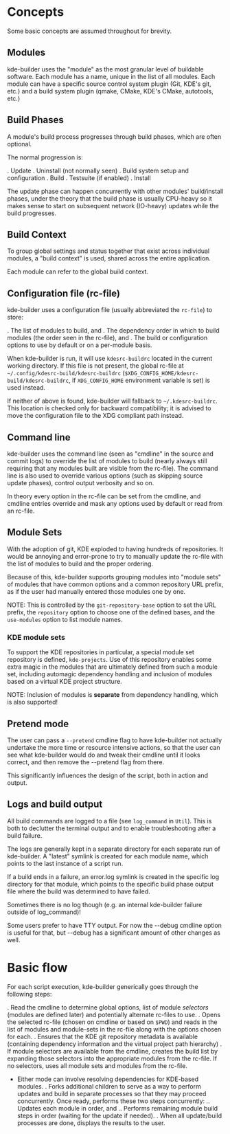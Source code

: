 # Concepts

Some basic concepts are assumed throughout for brevity.

## Modules

kde-builder uses the "module" as the most granular level of buildable
software. Each module has a name, unique in the list of all modules.
Each module can have a specific source control system plugin (Git,
KDE's git, etc.) and a build system plugin (qmake, CMake, KDE's
CMake, autotools, etc.)

## Build Phases

A module's build process progresses through build phases, which are often
optional.

The normal progression is:

. Update
. Uninstall (not normally seen)
. Build system setup and configuration
. Build
. Testsuite (if enabled)
. Install

The update phase can happen concurrently with other modules' build/install
phases, under the theory that the build phase is usually CPU-heavy so it makes
sense to start on subsequent network (IO-heavy) updates while the build
progresses.

## Build Context

To group global settings and status together that exist across individual
modules, a "build context" is used, shared across the entire application.

Each module can refer to the global build context.

## Configuration file (rc-file)

kde-builder uses a configuration file (usually abbreviated the `rc-file`) to
store:

. The list of modules to build, and
. The dependency order in which to build modules (the order seen in the rc-file), and
. The build or configuration options to use by default or on a per-module
basis.

When kde-builder is run, it will use `kdesrc-buildrc` located in the current
working directory. If this file is not present, the global rc-file at
`~/.config/kdesrc-build/kdesrc-buildrc`
(`$XDG_CONFIG_HOME/kdesrc-build/kdesrc-buildrc`, if `XDG_CONFIG_HOME`
environment variable is set) is used instead.

If neither of above is found, kde-builder will fallback to `~/.kdesrc-buildrc`.
This location is checked only for backward compatibility; it is advised to move
the configuration file to the XDG compliant path instead.

## Command line

kde-builder uses the command line (seen as "cmdline" in the source and commit
logs) to override the list of modules to build (nearly always still requiring
that any modules built are visible from the rc-file). The command line is also
used to override various options (such as skipping source update phases),
control output verbosity and so on.

In theory every option in the rc-file can be set from the cmdline, and cmdline
entries override and mask any options used by default or read from an rc-file.

## Module Sets

With the adoption of git, KDE exploded to having hundreds of repositories. It
would be annoying and error-prone to try to manually update the rc-file with
the list of modules to build and the proper ordering.

Because of this, kde-builder supports grouping modules into "module sets" of
modules that have common options and a common repository URL prefix, as if the
user had manually entered those modules one by one.

NOTE: This is controlled by the `git-repository-base` option to set the URL
prefix, the `repository` option to choose one of the defined bases, and the
`use-modules` option to list module names.

### KDE module sets

To support the KDE repositories in particular, a special module set repository
is defined, `kde-projects`. Use of this repository enables some extra magic
in the modules that are ultimately defined from such a module set, including
automagic dependency handling and inclusion of modules based on a virtual KDE
project structure.

NOTE: Inclusion of modules is **separate** from dependency handling, which is
also supported!

## Pretend mode

The user can pass a `--pretend` cmdline flag to have kde-builder not
actually undertake the more time or resource intensive actions, so that the
user can see what kde-builder would do and tweak their cmdline until it looks
correct, and then remove the --pretend flag from there.

This significantly influences the design of the script, both in action and
output.

## Logs and build output

All build commands are logged to a file (see `log_command` in `Util`).
This is both to declutter the terminal output and to enable troubleshooting
after a build failure.

The logs are generally kept in a separate directory for each separate run of
kde-builder.  A "latest" symlink is created for each module name, which points
to the last instance of a script run.

If a build ends in a failure, an error.log symlink is created in the specific
log directory for that module, which points to the specific build phase output
file where the build was determined to have failed.

Sometimes there is no log though (e.g. an internal kde-builder failure outside
of log_command)!

Some users prefer to have TTY output. For now the --debug cmdline option is
useful for that, but --debug has a significant amount of other changes as well.

# Basic flow

For each script execution, kde-builder generically goes through the following
steps:

. Read the cmdline to determine global options, list of module *selectors*
(modules are defined later) and potentially alternate rc-files to use.
. Opens the selected rc-file (chosen on cmdline or based on `$PWD`) and reads
in the list of modules and module-sets in the rc-file along with the options
chosen for each.
. Ensures that the KDE git repository metadata is available (containing
dependency information and the virtual project path hierarchy)
. If module selectors are available from the cmdline, creates the build list by
expanding those selectors into the appropriate modules from the rc-file. If no
selectors, uses all module sets and modules from the rc-file.
  * Either mode can involve resolving dependencies for KDE-based modules.
. Forks additional children to serve as a way to perform updates and build in
separate processes so that they may proceed concurrently. Once ready, performs
these two steps concurrently:
.. Updates each module in order, and
.. Performs remaining module build steps in order (waiting for the update if
  needed).
. When all update/build processes are done, displays the results to the user.

